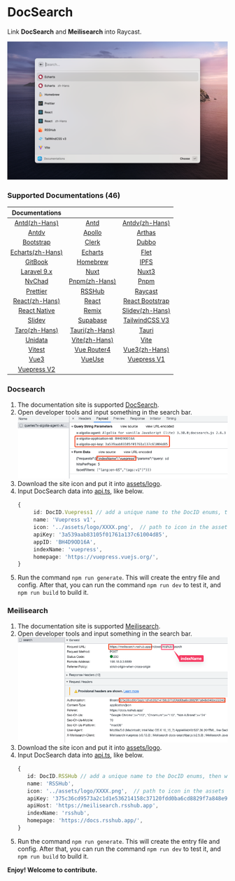 # DocSearch

Link **DocSearch** and **Meilisearch** into Raycast.

![interface](./metadata/docsearch-1.png)

### Supported Documentations (46)

|                        Documentations                        |                                                     |                                                         |
| :----------------------------------------------------------: | :-------------------------------------------------: | :-----------------------------------------------------: |
|         [Antd(zh-Hans)](https://ant.design/index-cn)         |             [Antd](https://ant.design/)             | [Antdv(zh-Hans)](https://antdv.com/components/overview) |
|      [Antdv](https://antdv.com/components/overview-cn)       |    [Apollo](https://www.apollographql.com/docs)     |          [Arthas](https://arthas.aliyun.com/)           |
|            [Bootstrap](https://getbootstrap.com/)            |             [Clerk](https://clerk.dev)              |           [Dubbo](https://dubbo.apache.org/)            |
| [Echarts(zh-Hans)](https://echarts.apache.org/zh/index.html) | [Echarts](https://echarts.apache.org/en/index.html) |                [Flet](https://flet.dev/)                |
|             [GitBook](https://docs.gitbook.com/)             |            [Homebrew](https://brew.sh/)             |             [IPFS](https://docs.ipfs.tech/)             |
|             [Laravel 9.x](https://laravel.com/)              |             [Nuxt](https://nuxtjs.org/)             |             [Nuxt3](https://v3.nuxtjs.org/)             |
|                [NvChad](https://nvchad.com/)                 |         [Pnpm(zh-Hans)](https://pnpm.io/zh)         |               [Pnpm](https://pnpm.io/zh)                |
|               [Prettier](https://prettier.io/)               |         [RSSHub](https://docs.rsshub.app/)          |       [Raycast](https://developers.raycast.com/)        |
|        [React(zh-Hans)](https://zh-hans.reactjs.org/)        |            [React](https://reactjs.org/)            |  [React Bootstrap](https://react-bootstrap.github.io/)  |
|           [React Native](https://reactnative.dev/)           |             [Remix](https://remix.run/)             |         [Slidev(zh-Hans)](https://cn.sli.dev/)          |
|                  [Slidev](https://sli.dev/)                  |        [Supabase](https://supabase.com/docs)        |       [TailwindCSS V3](https://tailwindcss.com/)        |
|        [Taro(zh-Hans)](https://docs.taro.zone/docs/)         |     [Tauri(zh-Hans)](https://tauri.app/zh-cn/)      |               [Tauri](https://tauri.app/)               |
|               [Unidata](https://unidata.app/)                |       [Vite(zh-Hans)](https://cn.vitejs.dev/)       |               [Vite](https://vitejs.dev/)               |
|                [Vitest](https://vitest.dev/)                 |      [Vue Router4](https://router.vuejs.org/)       |           [Vue3(zh-Hans)](https://vuejs.org/)           |
|                  [Vue3](https://vuejs.org/)                  |            [VueUse](https://vueuse.org/)            |       [Vuepress V1](https://vuepress.vuejs.org/)        |
|        [Vuepress V2](https://v2.vuepress.vuejs.org/)         |

### Docsearch

1. The documentation site is supported [DocSearch](https://docsearch.camunda.com/).
2. Open developer tools and input something in the search bar.
   ![developer_tools](./assets/developer_tools_DocSearch.png)
3. Download the site icon and put it into [assets/logo](assets/logo).
4. Input DocSearch data into [api.ts](/src/data/api.ts), like below.
   ```ts
   {
        id: DocID.Vuepress1 // add a unique name to the DocID enums, then write it here
        name: 'Vuepress v1',
        icon: '../assets/logo/XXXX.png',  // path to icon in the assets folder
        apiKey: '3a539aab83105f01761a137c61004d85',
        appID: 'BH4D9OD16A',
        indexName: 'vuepress',
        homepage: 'https://vuepress.vuejs.org/',
   }
   ```
5. Run the command `npm run generate`. This will create the entry file and config. After that, you can run the command `npm run dev` to test it, and `npm run build` to build it.

### Meilisearch

1. The documentation site is supported [Meilisearch](https://www.meilisearch.com/).
2. Open developer tools and input something in the search bar.
   ![developer_tools](./assets/developer_tools_Meilisearch.png)
3. Download the site icon and put it into [assets/logo](assets/logo).
4. Input DocSearch data into [api.ts](/src/data/api.ts), like below.
   ```ts
   {
      id: DocID.RSSHub // add a unique name to the DocID enums, then write it here
      name: 'RSSHub',
      icon: '../assets/logo/XXXX.png',  // path to icon in the assets folder
      apiKey: '375c36cd9573a2c1d1e536214158c37120fdd0ba6cd8829f7a848e940cc22245',
      apiHost: 'https://meilisearch.rsshub.app',
      indexName: 'rsshub',
      homepage: 'https://docs.rsshub.app/',
   }
   ```
5. Run the command `npm run generate`. This will create the entry file and config. After that, you can run the command `npm run dev` to test it, and `npm run build` to build it.

**Enjoy! Welcome to contribute.**
